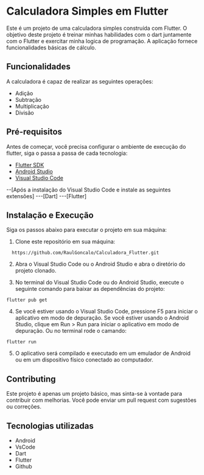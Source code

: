 # Calculadora Simples em Flutter

Este é um projeto de uma calculadora simples construída com Flutter. O objetivo deste projeto é treinar minhas habilidades com o dart juntamente com o Flutter e exercitar minha logica de programação. A aplicação fornece funcionalidades básicas de cálculo.


## Funcionalidades

A calculadora é capaz de realizar as seguintes operações:

- Adição
- Subtração
- Multiplicação
- Divisão


## Pré-requisitos

Antes de começar, você precisa configurar o ambiente de execução do flutter, siga o passa a passa de cada tecnologia:

- [Flutter SDK](flutter.dev/docs/get-started/install/windows.)
- [Android Studio](developer.android.com/studio)
- [Visual Studio Code](code.visualstudio.com/Download)

--[Após a instalação do Visual Studio Code e instale as seguintes extensões]
---[Dart]
---[Flutter]

## Instalação e Execução

Siga os passos abaixo para executar o projeto em sua máquina:

1. Clone este repositório em sua máquina:

```http
  https://github.com/RaulGoncalo/Calculadora_Flutter.git
```

2. Abra o Visual Studio Code ou o Android Studio e abra o diretório do projeto clonado.

3. No terminal do Visual Studio Code ou do Android Studio, execute o seguinte comando para baixar as dependências do projeto:
```http
flutter pub get
```
4. Se você estiver usando o Visual Studio Code, pressione F5 para iniciar o aplicativo em modo de depuração. Se você estiver usando o Android Studio, clique em Run > Run para iniciar o aplicativo em modo de depuração. Ou no terminal rode o camando:
```http
flutter run
```
5. O aplicativo será compilado e executado em um emulador de Android ou em um dispositivo físico conectado ao computador.
## Contributing

Este projeto é apenas um projeto básico, mas sinta-se à vontade para contribuir com melhorias. Você pode enviar um pull request com sugestões ou correções.


## Tecnologias utilizadas
- Android
- VsCode
- Dart
- Flutter
- Github
